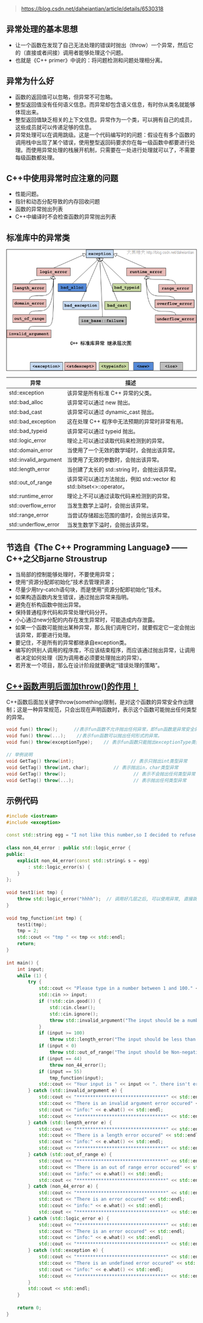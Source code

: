 > <https://blog.csdn.net/daheiantian/article/details/6530318>

## 异常处理的基本思想

- 让一个函数在发现了自己无法处理的错误时抛出（throw）一个异常，然后它的（直接或者间接）调用者能够处理这个问题。
- 也就是《C++ primer》中说的：将问题检测和问题处理相分离。

## 异常为什么好

- 函数的返回值可以忽略，但异常不可忽略。
- 整型返回值没有任何语义信息。而异常却包含语义信息，有时你从类名就能够体现出来。
- 整型返回值缺乏相关的上下文信息。异常作为一个类，可以拥有自己的成员，这些成员就可以传递足够的信息。
- 异常处理可以在调用跳级。这是一个代码编写时的问题：假设在有多个函数的调用栈中出现了某个错误，使用整型返回码要求你在每一级函数中都要进行处理。而使用异常处理的栈展开机制，只需要在一处进行处理就可以了，不需要每级函数都处理。

## C++中使用异常时应注意的问题

- 性能问题。
- 指针和动态分配导致的内存回收问题
- 函数的异常抛出列表
- C++中编译时不会检查函数的异常抛出列表

## 标准库中的异常类

![exception.png](image/exception.png)

|异常|描述
|--|--
|std::exception|该异常是所有标准 C++ 异常的父类。
|std::bad_alloc|该异常可以通过 new 抛出。
|std::bad_cast|该异常可以通过 dynamic_cast 抛出。
|std::bad_exception|这在处理 C++ 程序中无法预期的异常时非常有用。
|std::bad_typeid|该异常可以通过 typeid 抛出。
|std::logic_error|理论上可以通过读取代码来检测到的异常。
|std::domain_error|当使用了一个无效的数学域时，会抛出该异常。
|std::invalid_argument|当使用了无效的参数时，会抛出该异常。
|std::length_error|当创建了太长的 std::string 时，会抛出该异常。
|std::out_of_range|该异常可以通过方法抛出，例如 std::vector 和 std::bitset<>::operator[]()。
|std::runtime_error|理论上不可以通过读取代码来检测到的异常。
|std::overflow_error|当发生数学上溢时，会抛出该异常。
|std::range_error|当尝试存储超出范围的值时，会抛出该异常。
|std::underflow_error|当发生数学下溢时，会抛出该异常。

## 节选自《The C++ Programming Language》 ——C++之父Bjarne Stroustrup

- 当局部的控制能够处理时，不要使用异常；
- 使用“资源分配即初始化”技术去管理资源；
- 尽量少用try-catch语句块，而是使用“资源分配即初始化”技术。
- 如果构造函数内发生错误，通过抛出异常来指明。
- 避免在析构函数中抛出异常。
- 保持普通程序代码和异常处理代码分开。
- 小心通过new分配的内存在发生异常时，可能造成内存泄露。
- 如果一个函数可能抛出某种异常，那么我们调用它时，就要假定它一定会抛出该异常，即要进行处理。
- 要记住，不是所有的异常都继承自exception类。
- 编写的供别人调用的程序库，不应该结束程序，而应该通过抛出异常，让调用者决定如何处理（因为调用者必须要处理抛出的异常）。
- 若开发一个项目，那么在设计阶段就要确定“错误处理的策略”。

## [C++函数声明后面加throw()的作用！](https://blog.csdn.net/yuhan61659/article/details/81563890)

C++函数后面加关键字throw(something)限制，是对这个函数的异常安全作出限制；这是一种异常规范，只会出现在声明函数时，表示这个函数可能抛出任何类型的异常。

```cpp
void fun() throw();      //表示fun函数不允许抛出任何异常，即fun函数是异常安全的。
void fun() throw(...);    //表示fun函数可以抛出任何形式的异常。
void fun() throw(exceptionType);    // 表示fun函数只能抛出exceptionType类型的异常。

// 举例说明
void GetTag() throw(int);                     // 表示只抛出int类型异常
void GetTag() throw(int，char);         // 表示抛出in，char类型异常
void GetTag() throw();                         // 表示不会抛出任何类型异常
void GetTag() throw(...);                      // 表示抛出任何类型异常
```

## 示例代码

```cpp
#include <iostream>
#include <exception>

const std::string egg = "I not like this number,so I decided to refuse it.";

class non_44_error : public std::logic_error {
public:
    explicit non_44_error(const std::string& s = egg)
        : std::logic_error(s) {
    }
};

void test1(int tmp) {
    throw std::logic_error("hhhh");  // 调用好几层之后, 可以使用异常, 直接跳到catch处理中
}

void tmp_function(int tmp) {
    test1(tmp);
    tmp = 2;
    std::cout << "tmp " << tmp << std::endl;
    return;
}

int main() {
    int input;
    while (1) {
        try {
            std::cout << "Please type in a number between 1 and 100." << std::endl;
            std::cin >> input;
            if (!std::cin.good()) {
                std::cin.clear();
                std::cin.ignore();
                throw std::invalid_argument("The input should be a number!");
            }
            if (input >= 100)
                throw std::length_error("The input should be less than 100!");
            if (input < 0)
                throw std::out_of_range("The input should be Non-negative number!");
            if (input == 44)
                throw non_44_error();
            if (input == 55)
                tmp_function(input);
            std::cout << "Your input is " << input << ". there isn't error\n";
        } catch (std::invalid_argument e) {
            std::cout << "*********************************" << std::endl;
            std::cout << "There is an invalid argument error occured" << std::endl;
            std::cout << "info:" << e.what() << std::endl;
            std::cout << "*********************************" << std::endl;
        } catch (std::length_error e) {
            std::cout << "*********************************" << std::endl;
            std::cout << "There is a length error occured" << std::endl;
            std::cout << "info:" << e.what() << std::endl;
            std::cout << "*********************************" << std::endl;
        } catch (std::out_of_range e) {
            std::cout << "*********************************" << std::endl;
            std::cout << "There is an out of range error occured" << std::endl;
            std::cout << "info:" << e.what() << std::endl;
            std::cout << "*********************************" << std::endl;
        } catch (non_44_error e) {
            std::cout << "*********************************" << std::endl;
            std::cout << "There is an error occured" << std::endl;
            std::cout << "info:" << e.what() << std::endl;
            std::cout << "*********************************" << std::endl;
        } catch (std::logic_error e) {
            std::cout << "*********************************" << std::endl;
            std::cout << "There is an error occured" << std::endl;
            std::cout << "info:" << e.what() << std::endl;
            std::cout << "*********************************" << std::endl;
        } catch (std::exception e) {
            std::cout << "*********************************" << std::endl;
            std::cout << "There is an undefined error occured" << std::endl;
            std::cout << "info:" << e.what() << std::endl;
            std::cout << "*********************************" << std::endl;
        }
        std::cout << std::endl;
    }

    return 0;
}
```
